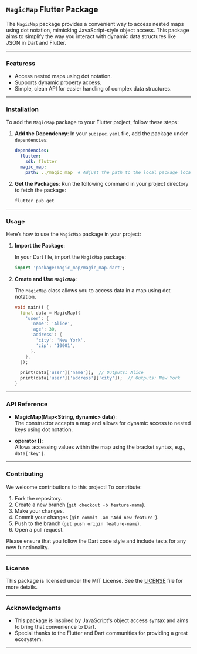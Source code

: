 ## `MagicMap` Flutter Package

The `MagicMap` package provides a convenient way to access nested maps using dot notation, mimicking JavaScript-style object access. This package aims to simplify the way you interact with dynamic data structures like JSON in Dart and Flutter.

---

### Featuress
- Access nested maps using dot notation.
- Supports dynamic property access.
- Simple, clean API for easier handling of complex data structures.

---

### Installation

To add the `MagicMap` package to your Flutter project, follow these steps:

1. **Add the Dependency**: 
   In your `pubspec.yaml` file, add the package under `dependencies`:

   ```yaml
   dependencies:
     flutter:
       sdk: flutter
     magic_map:
       path: ../magic_map  # Adjust the path to the local package location
   ```

2. **Get the Packages**:
   Run the following command in your project directory to fetch the package:

   ```bash
   flutter pub get
   ```

---

### Usage

Here’s how to use the `MagicMap` package in your project:

1. **Import the Package**:

   In your Dart file, import the `MagicMap` package:

   ```dart
   import 'package:magic_map/magic_map.dart';
   ```

2. **Create and Use `MagicMap`**:

   The `MagicMap` class allows you to access data in a map using dot notation.

   ```dart
   void main() {
     final data = MagicMap({
       'user': {
         'name': 'Alice',
         'age': 30,
         'address': {
           'city': 'New York',
           'zip': '10001',
         },
       },
     });

     print(data['user']['name']);  // Outputs: Alice
     print(data['user']['address']['city']);  // Outputs: New York
   }
   ```

---

### API Reference

- **MagicMap(Map<String, dynamic> data)**:  
  The constructor accepts a map and allows for dynamic access to nested keys using dot notation.

- **operator []**:  
  Allows accessing values within the map using the bracket syntax, e.g., `data['key']`.

---

### Contributing

We welcome contributions to this project! To contribute:

1. Fork the repository.
2. Create a new branch (`git checkout -b feature-name`).
3. Make your changes.
4. Commit your changes (`git commit -am 'Add new feature'`).
5. Push to the branch (`git push origin feature-name`).
6. Open a pull request.

Please ensure that you follow the Dart code style and include tests for any new functionality.

---

### License

This package is licensed under the MIT License. See the [LICENSE](LICENSE) file for more details.

---

### Acknowledgments

- This package is inspired by JavaScript's object access syntax and aims to bring that convenience to Dart.
- Special thanks to the Flutter and Dart communities for providing a great ecosystem.

---


